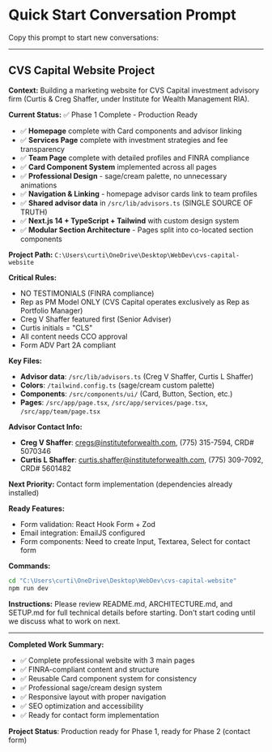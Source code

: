 # Quick Start Conversation Prompt

Copy this prompt to start new conversations:

---

## CVS Capital Website Project

**Context:** Building a marketing website for CVS Capital investment advisory firm (Curtis & Creg Shaffer, under Institute for Wealth Management RIA).

**Current Status:** ✅ Phase 1 Complete - Production Ready
- ✅ **Homepage** complete with Card components and advisor linking
- ✅ **Services Page** complete with investment strategies and fee transparency 
- ✅ **Team Page** complete with detailed profiles and FINRA compliance
- ✅ **Card Component System** implemented across all pages
- ✅ **Professional Design** - sage/cream palette, no unnecessary animations
- ✅ **Navigation & Linking** - homepage advisor cards link to team profiles
- ✅ **Shared advisor data** in `/src/lib/advisors.ts` (SINGLE SOURCE OF TRUTH)
- ✅ **Next.js 14 + TypeScript + Tailwind** with custom design system
- ✅ **Modular Section Architecture** - Pages split into co-located section components

**Project Path:** `C:\Users\curti\OneDrive\Desktop\WebDev\cvs-capital-website`

**Critical Rules:**
- NO TESTIMONIALS (FINRA compliance)
- Rep as PM Model ONLY (CVS Capital operates exclusively as Rep as Portfolio Manager)
- Creg V Shaffer featured first (Senior Adviser)
- Curtis initials = "CLS" 
- All content needs CCO approval
- Form ADV Part 2A compliant

**Key Files:**
- **Advisor data**: `/src/lib/advisors.ts` (Creg V Shaffer, Curtis L Shaffer)
- **Colors**: `/tailwind.config.ts` (sage/cream custom palette)
- **Components**: `/src/components/ui/` (Card, Button, Section, etc.)
- **Pages**: `/src/app/page.tsx`, `/src/app/services/page.tsx`, `/src/app/team/page.tsx`

**Advisor Contact Info:**
- **Creg V Shaffer**: cregs@instituteforwealth.com, (775) 315-7594, CRD# 5070346
- **Curtis L Shaffer**: curtis.shaffer@instituteforwealth.com, (775) 309-7092, CRD# 5601482

**Next Priority:** Contact form implementation (dependencies already installed)

**Ready Features:**
- Form validation: React Hook Form + Zod
- Email integration: EmailJS configured
- Form components: Need to create Input, Textarea, Select for contact form

**Commands:**
```bash
cd "C:\Users\curti\OneDrive\Desktop\WebDev\cvs-capital-website"
npm run dev
```

**Instructions:** Please review README.md, ARCHITECTURE.md, and SETUP.md for full technical details before starting. Don't start coding until we discuss what to work on next.

---

**Completed Work Summary:**
- ✅ Complete professional website with 3 main pages
- ✅ FINRA-compliant content and structure  
- ✅ Reusable Card component system for consistency
- ✅ Professional sage/cream design system
- ✅ Responsive layout with proper navigation
- ✅ SEO optimization and accessibility
- ✅ Ready for contact form implementation

**Project Status**: Production ready for Phase 1, ready for Phase 2 (contact form)
